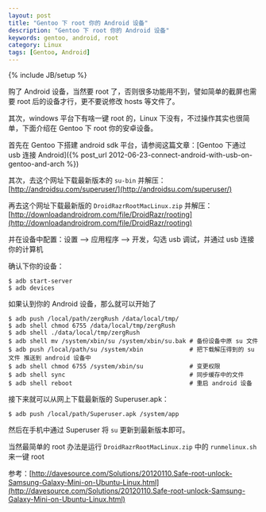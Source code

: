 ```yaml
---
layout: post
title: "Gentoo 下 root 你的 Android 设备"
description: "Gentoo 下 root 你的 Android 设备"
keywords: gentoo, android, root
category: Linux
tags: [Gentoo, Android]
---
```

{% include JB/setup %}

购了 Android 设备，当然要 root 了，否则很多功能用不到，譬如简单的截屏也需要 root 后的设备才行，更不要说修改 hosts 等文件了。

其次，windows 平台下有啥一键 root 的，Linux 下没有，不过操作其实也很简单，下面介绍在 Gentoo 下 root 你的安卓设备。

首先在 Gentoo 下搭建 android sdk 平台，请参阅这篇文章：[Gentoo 下通过 usb 连接 Android]({% post_url 2012-06-23-connect-android-with-usb-on-gentoo-and-arch %})

<!-- more -->

其次，去这个网址下载最新版本的 `su-bin` 并解压：[http://androidsu.com/superuser/](http://androidsu.com/superuser/)

再去这个网址下载最新版的 `DroidRazrRootMacLinux.zip` 并解压：[http://downloadandroidrom.com/file/DroidRazr/rooting](http://downloadandroidrom.com/file/DroidRazr/rooting)

并在设备中配置：设置 –> 应用程序 –> 开发，勾选 usb 调试，并通过 usb 连接你的计算机

确认下你的设备：

    $ adb start-server
    $ adb devices

如果认到你的 Android 设备，那么就可以开始了

    $ adb push /local/path/zergRush /data/local/tmp/
    $ adb shell chmod 6755 /data/local/tmp/zergRush
    $ adb shell ./data/local/tmp/zergRush
    $ adb shell mv /system/xbin/su /system/xbin/su.bak # 备份设备中原 su 文件
    $ adb push /local/path/su /system/xbin             # 把下载解压得到的 su 文件 推送到 android 设备中
    $ adb shell chmod 6755 /system/xbin/su             # 变更权限
    $ adb shell sync                                   # 同步缓存中的文件
    $ adb shell reboot                                 # 重启 android 设备

接下来就可以从网上下载最新版的 Superuser.apk：

    $ adb push /local/path/Superuser.apk /system/app

然后在手机中通过 Superuser 将 `su` 更新到最新版本即可。

当然最简单的 root 办法是运行 `DroidRazrRootMacLinux.zip` 中的 `runmelinux.sh` 来一键 root

参考：[http://davesource.com/Solutions/20120110.Safe-root-unlock-Samsung-Galaxy-Mini-on-Ubuntu-Linux.html](http://davesource.com/Solutions/20120110.Safe-root-unlock-Samsung-Galaxy-Mini-on-Ubuntu-Linux.html)
